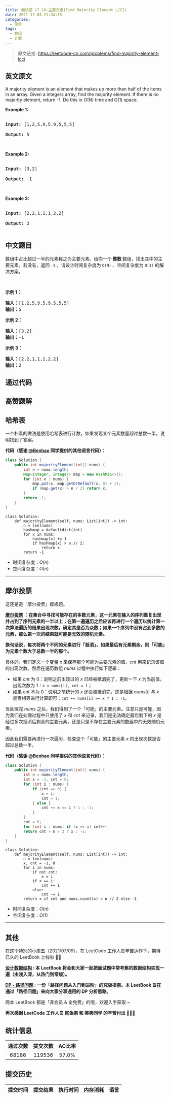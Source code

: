 ```yaml
---
title: 面试题 17.10-主要元素(Find Majority Element LCCI)
date: 2021-12-03 21:34:15
categories:
  - 简单
tags:
  - 数组
  - 计数
---
```


> 原文链接: https://leetcode-cn.com/problems/find-majority-element-lcci


## 英文原文
<div><p>A majority element is an element that makes up more than half of the items in an array. Given a&nbsp;integers array, find the majority element. If there is no majority element, return -1. Do this in O(N) time and O(1) space.</p>

<p><strong>Example 1: </strong></p>

<pre>
<strong>Input: </strong>[1,2,5,9,5,9,5,5,5]
<strong>Output: </strong>5</pre>

<p>&nbsp;</p>

<p><strong>Example 2: </strong></p>

<pre>
<strong>Input: </strong>[3,2]
<strong>Output: </strong>-1</pre>

<p>&nbsp;</p>

<p><strong>Example 3: </strong></p>

<pre>
<strong>Input: </strong>[2,2,1,1,1,2,2]
<strong>Output: </strong>2
</pre>
</div>

## 中文题目
<div><p>数组中占比超过一半的元素称之为主要元素。给你一个<strong> 整数 </strong>数组，找出其中的主要元素。若没有，返回 <code>-1</code> 。请设计时间复杂度为 <code>O(N)</code> 、空间复杂度为 <code>O(1)</code> 的解决方案。</p>

<p> </p>

<p><strong>示例 1：</strong></p>

<pre>
<strong>输入：</strong>[1,2,5,9,5,9,5,5,5]
<strong>输出：</strong>5</pre>

<p><strong>示例 2：</strong></p>

<pre>
<strong>输入：</strong>[3,2]
<strong>输出：</strong>-1</pre>

<p><strong>示例 3：</strong></p>

<pre>
<strong>输入：</strong>[2,2,1,1,1,2,2]
<strong>输出：</strong>2</pre>
</div>

## 通过代码
<RecoDemo>
</RecoDemo>


## 高赞题解
## 哈希表 

一个朴素的做法是使用哈希表进行计数，如果发现某个元素数量超过总数一半，说明找到了答案。

**代码（感谢 [@Benhao](/u/qubenhao/) 同学提供的其他语言代码）：**
```Java []
class Solution {
    public int majorityElement(int[] nums) {
        int n = nums.length;
        Map<Integer, Integer> map = new HashMap<>();
        for (int x : nums) {
            map.put(x, map.getOrDefault(x, 0) + 1);
            if (map.get(x) > n / 2) return x;
        }
        return -1;
    }
}
```
```Python3 []
class Solution:
    def majorityElement(self, nums: List[int]) -> int:
        n = len(nums)
        hashmap = defaultdict(int)
        for x in nums:
            hashmap[x] += 1
            if hashmap[x] > n // 2:
                return x
        return -1
```
* 时间复杂度：$O(n)$
* 空间复杂度：$O(n)$

---

## 摩尔投票

这还是道「摩尔投票」模板题。

**[摩尔投票](https://zh.wikipedia.org/wiki/%E5%A4%9A%E6%95%B0%E6%8A%95%E7%A5%A8%E7%AE%97%E6%B3%95) ：在集合中寻找可能存在的多数元素，这一元素在输入的序列重复出现并占到了序列元素的一半以上；在第一遍遍历之后应该再进行一个遍历以统计第一次算法遍历的结果出现次数，确定其是否为众数；如果一个序列中没有占到多数的元素，那么第一次的结果就可能是无效的随机元素。**

**换句话说，每次将两个不同的元素进行「抵消」，如果最后有元素剩余，则「可能」为元素个数大于总数一半的那个。**

具体的，我们定义一个变量 $x$ 来保存那个可能为主要元素的值，$cnt$ 用来记录该值的出现次数。然后在遍历数组 $nums$ 过程中执行如下逻辑：

* 如果 $cnt$ 为 $0$：说明之前出现过的 $x$ 已经被抵消完了，更新一下 $x$ 为当前值，出现次数为 $1$：`x = nums[i], cnt = 1`；
* 如果 $cnt$ 不为 $0$：说明之前统计的 $x$ 还没被抵消完，这是根据 $nums[i]$ 与 $x$ 是否相等进行计算即可：`cnt += nums[i] == x ? 1 : -1`。

当处理完 $nums$ 之后，我们得到了一个「可能」的主要元素。注意只是可能，因为我们在处理过程中只使用了 $x$ 和 $cnt$ 来记录，我们是无法确定最后剩下的 $x$ 是经过多次抵消后剩余的主要元素，还是只是不存在主要元素的数组中的无效随机元素。

因此我们需要再进行一次遍历，检查这个「可能」的主要元素 $x$ 的出现次数是否超过总数一半。

**代码（感谢 [@Benhao](/u/qubenhao/) 同学提供的其他语言代码）：**
```Java []
class Solution {
    public int majorityElement(int[] nums) {
        int n = nums.length;
        int x = -1, cnt = 0;
        for (int i : nums) {
            if (cnt == 0) {
                x = i;
                cnt = 1;
            } else {
                cnt += x == i ? 1 : -1;
            }
        }
        cnt = 0;
        for (int i : nums) if (x == i) cnt++;
        return cnt > n / 2 ? x : -1;
    }
}
```
```Python3 []
class Solution:
    def majorityElement(self, nums: List[int]) -> int:
        n = len(nums)
        x, cnt = -1, 0
        for i in nums:
            if not cnt:
                x = i
            if x == i:
                cnt += 1
            else:
                cnt -= 1 
        return x if cnt and nums.count(x) > n // 2 else -1
```
* 时间复杂度：$O(n)$
* 空间复杂度：$O(1)$

---

## 其他

在这个特别的小周五（2021/07/09），在 LeetCode 工作人员辛苦运作下，期待已久的 LeetBook 上线啦 💐💐

**[设计数据结构](https://leetcode-cn.com/leetbook/detail/designing-data-structures/) : 本 LeetBook 将会和大家一起把面试题中常考察的数据结构实现一遍（由浅入深，从热门到常规）。**

**[DP - 路径问题](https://leetcode-cn.com/leetbook/detail/path-problems-in-dynamic-programming/) : 一份「路径问题从入门到进阶」的究极指南。本 LeetBook 旨在通过「路径问题」来向大家分享通用的 DP 分析思路。**

两本 LeetBook 都是「非会员 & 全免费」的哦，欢迎入手获取 ~ 

**再次感谢 LeetCode 工作人员 尾鱼粥 和 笑笑同学 的辛苦付出 🍭🍭🍭**


## 统计信息
| 通过次数 | 提交次数 | AC比率 |
| :------: | :------: | :------: |
|    68186    |    119536    |   57.0%   |

## 提交历史
| 提交时间 | 提交结果 | 执行时间 |  内存消耗  | 语言 |
| :------: | :------: | :------: | :--------: | :--------: |
